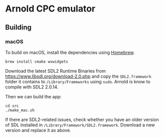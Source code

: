 # Arnold CPC emulator

## Building

### macOS

To build on macOS, install the dependencies using [Homebrew](https://brew.sh).

```shell
brew install cmake wxwidgets
```

Download the latest SDL2 Runtime Binaries from https://www.libsdl.org/download-2.0.php
and copy the `SDL2.framework` folder it contains to `/Library/Frameworks` using `sudo`.
Arnold is know to compile with SDL2 2.0.14.

Then we can build the app:

```shell
cd src
./make_mac.sh
```

If there are SDL2-related issues, check whether you have an older version of SDL installed
in `/Library/Framework/SDL2.framework`. Download a new version and replace it as above.
